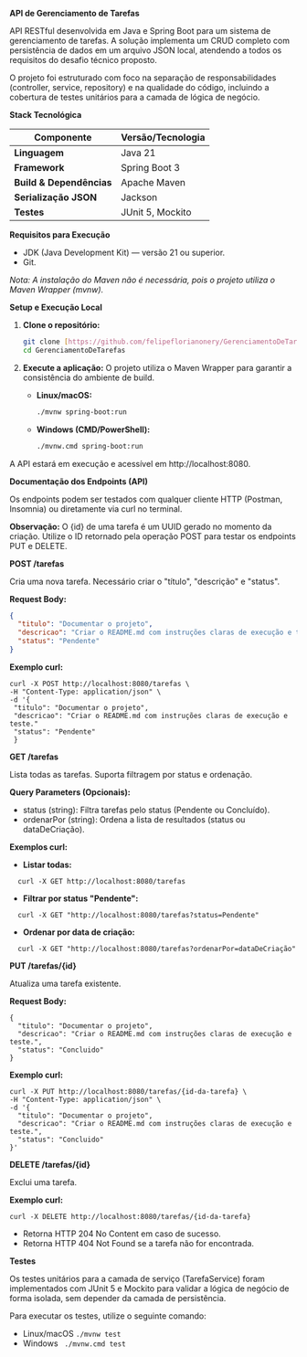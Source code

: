 **API de Gerenciamento de Tarefas**

API RESTful desenvolvida em Java e Spring Boot para um sistema de gerenciamento de tarefas. A solução implementa um CRUD completo com persistência de dados em um arquivo JSON local, atendendo a todos os requisitos do desafio técnico proposto.

O projeto foi estruturado com foco na separação de responsabilidades (controller, service, repository) e na qualidade do código, incluindo a cobertura de testes unitários para a camada de lógica de negócio.

**Stack Tecnológica**



|**Componente**|**Versão/Tecnologia**|
| - | - |
|**Linguagem**|Java 21|
|**Framework**|Spring Boot 3|
|**Build & Dependências**|Apache Maven|
|**Serialização JSON**|Jackson|
|**Testes**|JUnit 5, Mockito|

**Requisitos para Execução**

- JDK (Java Development Kit) — versão 21 ou superior.
- Git.

*Nota: A instalação do Maven não é necessária, pois o projeto utiliza o Maven Wrapper (mvnw).*

**Setup e Execução Local**

1.  **Clone o repositório:**
    ```sh
    git clone [https://github.com/felipeflorianonery/GerenciamentoDeTarefas.git](https://github.com/felipeflorianonery/GerenciamentoDeTarefas.git)
    cd GerenciamentoDeTarefas
    ```

2.  **Execute a aplicação:**
    O projeto utiliza o Maven Wrapper para garantir a consistência do ambiente de build.

    * **Linux/macOS:**
        ```sh
        ./mvnw spring-boot:run
        ```
    * **Windows (CMD/PowerShell):**
        ```sh
        ./mvnw.cmd spring-boot:run
        ```
A API estará em execução e acessível em http://localhost:8080.


**Documentação dos Endpoints (API)**

Os endpoints podem ser testados com qualquer cliente HTTP (Postman, Insomnia) ou diretamente via curl no terminal.

**Observação:** O {id} de uma tarefa é um UUID gerado no momento da criação. Utilize o ID retornado pela operação POST para testar os endpoints PUT e DELETE.

**POST /tarefas**

Cria uma nova tarefa. Necessário criar o "título", "descrição" e "status".


**Request Body:**
```json
{
  "titulo": "Documentar o projeto",
  "descricao": "Criar o README.md com instruções claras de execução e teste.",
  "status": "Pendente"
}
```

**Exemplo curl:**

```
curl -X POST http://localhost:8080/tarefas \
-H "Content-Type: application/json" \
-d '{
 "titulo": "Documentar o projeto",     
 "descricao": "Criar o README.md com instruções claras de execução e teste."
 "status": "Pendente"
 }
```

**GET /tarefas**

Lista todas as tarefas. Suporta filtragem por status e ordenação.

**Query Parameters (Opcionais):**

- status (string): Filtra tarefas pelo status (Pendente ou Concluído).
- ordenarPor (string): Ordena a lista de resultados (status ou dataDeCriação).

**Exemplos curl:**

- **Listar todas:**
```
  curl -X GET http://localhost:8080/tarefas
```

- **Filtrar por status "Pendente":**

```
  curl -X GET "http://localhost:8080/tarefas?status=Pendente"
```

- **Ordenar por data de criação:**

```
  curl -X GET "http://localhost:8080/tarefas?ordenarPor=dataDeCriação"
```

**PUT /tarefas/{id}**

Atualiza uma tarefa existente.

**Request Body:**
```
{
  "titulo": "Documentar o projeto",
  "descricao": "Criar o README.md com instruções claras de execução e teste.",
  "status": "Concluido"
}
```

**Exemplo curl:**
```
curl -X PUT http://localhost:8080/tarefas/{id-da-tarefa} \
-H "Content-Type: application/json" \
-d '{
  "titulo": "Documentar o projeto",
  "descricao": "Criar o README.md com instruções claras de execução e teste.",
  "status": "Concluido"
}'
```

**DELETE /tarefas/{id}**

Exclui uma tarefa.

**Exemplo curl:**
```
curl -X DELETE http://localhost:8080/tarefas/{id-da-tarefa}
```

- Retorna HTTP 204 No Content em caso de sucesso.
- Retorna HTTP 404 Not Found se a tarefa não for encontrada.


**Testes**

Os testes unitários para a camada de serviço (TarefaService) foram implementados com JUnit 5 e Mockito para validar a lógica de negócio de forma isolada, sem depender da camada de persistência.

Para executar os testes, utilize o seguinte comando:

- Linux/macOS
  ```./mvnw test```
- Windows
  ``` ./mvnw.cmd test```

